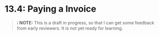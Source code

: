 # 13.4: Paying a Invoice

> :information_source: **NOTE:** This is a draft in progress, so that I can get some feedback from early reviewers. It is not yet ready for learning.
